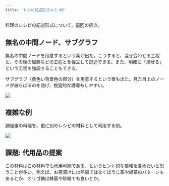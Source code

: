 ```yaml
---
title: 'レシピ記述形式メモ #2'
---
```

料理のレシピの記述形式について、[前回](https://r7kamura.com/articles/2022-05-13-mermaid-recipe-memo)の続き。

無名の中間ノード、サブグラフ
--------------

無名の中間ノードを用意するという案が出た。こうすると、混ぜ合わせる工程と、その後の加熱などの工程とを独立して記述できる。また、明確に「混ぜる」という工程を強調することもできる。

サブグラフ（黄色い背景色の部分）を用意するという案も出た。見た目上のノードが散らばるのを防げ、視覚的な誘導もしやすい。

![](https://lh3.googleusercontent.com/iuBYIiqdxBtqSzO5RC_kRlX4mgwC2jhX5z7KXlgtkUR6_MugikqINdCzdHMkbUCa8ytiEpHjUgEI_fHdzQuBuQ7pFzsgk-N4S6Nrn4wgAt4mn0rIB_AP3UH7IxDBVStHA9kstCaIYbTzRT1jdQiiBR9tPtb9x4jRlnkPHoWx5rr1BKlS2f2HPAx1)

複雑な例
----

調理後の料理を、更に別のレシピの材料として利用する例。

![](https://lh4.googleusercontent.com/coAeMvAcvPA6lP97QWTM0MXSwKTK5vy4mrJsuCo_z-VVBQJjxYEbHIMx3z1dzkbZN9SacqXWG0PvSw6wlu68_JhcEl_Xu1Z93yqJLAyubyvAQ3IUHTLlDf-cKgBA0QS-JBkL2d9v_e-S6MEI1mGGL7ZOu55Z9K6uNDR_SzEv8WmoaVG-NWBlIOVF)

課題: 代用品の提案
----------

この材料はこの材料でも代用可能である、というヒント的な情報を含めたいと思うことが多い。例えば、お茶漬けには熱湯ではなくほうじ茶や緑茶のパターンもあるとか、オリゴ糖は蜂蜜や砂糖でも良いとか。

